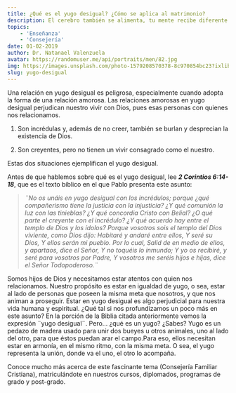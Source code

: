 ```yaml
---
title: ¿Qué es el yugo desigual? ¿Cómo se aplica al matrimonio?
description: El cerebro también se alimenta, tu mente recibe diferente tipos de alimentos, algunos son dañinos y otros son positivos.
topics:
    - 'Enseñanza'
    - 'Consejería'
date: 01-02-2019
author: Dr. Natanael Valenzuela
avatar: https://randomuser.me/api/portraits/men/82.jpg
img: https://images.unsplash.com/photo-1579208570378-8c970854bc23?ixlib=rb-1.2.1&ixid=MnwxMjA3fDB8MHxwaG90by1wYWdlfHx8fGVufDB8fHx8&auto=format&fit=crop&w=1222&q=80
slug: yugo-desigual
---
```


Una relación en yugo desigual es peligrosa, especialmente cuando adopta la forma de una relación amorosa. Las relaciones amorosas en yugo desigual perjudican nuestro vivir con Dios, pues esas personas con quienes nos relacionamos.

1. Son incrédulas y, además de no creer, también se burlan y desprecian la existencia de Dios.

2. Son creyentes, pero no tienen un vivir consagrado como el nuestro.

Estas dos situaciones ejemplifican el yugo desigual.

Antes de que hablemos sobre qué es el yugo desigual, lee __*2 Corintios 6:14-18*__, que es el texto bíblico en el que Pablo presenta este asunto:

> *¨No os unáis en yugo desigual con los incrédulos; porque ¿qué compañerismo tiene la justicia con la injusticia? ¿Y qué comunión la luz con las tinieblas?  ¿Y qué concordia Cristo con Belial? ¿O qué parte el creyente con el incrédulo?  ¿Y qué acuerdo hay entre el templo de Dios y los ídolos? Porque vosotros sois el templo del Dios viviente, como Dios dijo: Habitaré y andaré entre ellos, Y seré su Dios, Y ellos serán mi pueblo. Por lo cual, Salid de en medio de ellos, y apartaos, dice el Señor, Y no toquéis lo inmundo; Y yo os recibiré, y seré para vosotros por Padre, Y vosotros me seréis hijos e hijas, dice el Señor Todopoderoso.¨*

Somos hijos de Dios y necesitamos estar atentos con quien nos relacionamos. Nuestro propósito es estar en igualdad de yugo, o sea, estar al lado de personas que poseen la misma meta que nosotros, y que nos animan a proseguir. Estar en yugo desigual es algo perjudicial para nuestra vida humana y espiritual. ¿Qué tal si nos profundizamos un poco más en este asunto? En la porción de la Biblia citada anteriormente vemos la expresión ¨yugo desigual¨. Pero… ¿qué es un yugo? ¿Sabes? Yugo es un pedazo de madera usado para unir dos bueyes u otros animales, uno al lado del otro, para que éstos puedan arar el campo.Para eso, ellos necesitan estar en armonía, en el mismo ritmo, con la misma meta. O sea, el yugo representa la unión, donde va el uno, el otro lo acompaña.

Conoce mucho más acerca de este fascinante tema (Consejería Familiar Cristiana), matriculándote en nuestros cursos, diplomados, programas de grado y post-grado.
